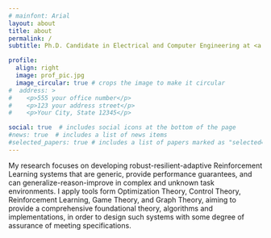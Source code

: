 ```yaml
---
# mainfont: Arial
layout: about
title: about
permalink: /
subtitle: Ph.D. Candidate in Electrical and Computer Engineering at <a href='#'> The University of Maryland, College Park</a>. email: enoorani@umd.edu

profile:
  align: right
  image: prof_pic.jpg
  image_circular: true # crops the image to make it circular
#  address: >
#    <p>555 your office number</p>
#    <p>123 your address street</p>
#    <p>Your City, State 12345</p>

social: true  # includes social icons at the bottom of the page
#news: true  # includes a list of news items
#selected_papers: true # includes a list of papers marked as "selected={true}"
---
```


My research focuses on developing robust-resilient-adaptive Reinforcement Learning systems that are generic, provide performance guarantees, and can generalize-reason-improve in complex and unknown task environments. I apply tools form Optimization Theory, Control Theory, Reinforcement Learning, Game Theory, and Graph Theory, aiming to provide a comprehensive foundational theory, algorithms and implementations, in order to design such systems with some degree of assurance of meeting specifications.
